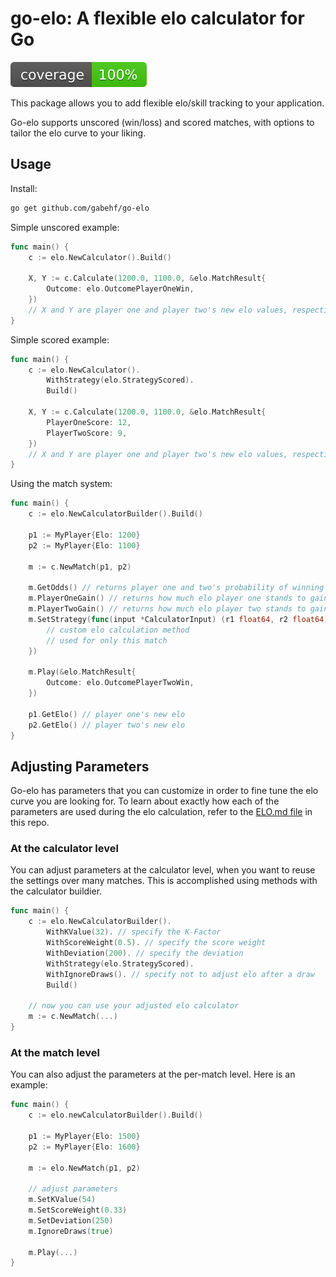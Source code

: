 # go-elo: A flexible elo calculator for Go

![coverage](https://raw.githubusercontent.com/gabehf/go-elo/badges/.badges/main/coverage.svg)

This package allows you to add flexible elo/skill tracking to your application.

Go-elo supports unscored (win/loss) and scored matches, with options to tailor the elo curve to your liking.

## Usage

Install:

```bash
go get github.com/gabehf/go-elo
```

Simple unscored example:

```go
func main() {
    c := elo.NewCalculator().Build()
    
    X, Y := c.Calculate(1200.0, 1100.0, &elo.MatchResult{
        Outcome: elo.OutcomePlayerOneWin,
    })
    // X and Y are player one and player two's new elo values, respectively.
}
```

Simple scored example:

```go
func main() {
    c := elo.NewCalculator().
        WithStrategy(elo.StrategyScored).
        Build()
    
    X, Y := c.Calculate(1200.0, 1100.0, &elo.MatchResult{
        PlayerOneScore: 12,
        PlayerTwoScore: 9,
    })
    // X and Y are player one and player two's new elo values, respectively.
}
```

Using the match system:

```go
func main() {
    c := elo.NewCalculatorBuilder().Build()

    p1 := MyPlayer{Elo: 1200}
    p2 := MyPlayer{Elo: 1100}

    m := c.NewMatch(p1, p2)

    m.GetOdds() // returns player one and two's probability of winning
    m.PlayerOneGain() // returns how much elo player one stands to gain
    m.PlayerTwoGain() // returns how much elo player two stands to gain
    m.SetStrategy(func(input *CalculatorInput) (r1 float64, r2 float64) {
        // custom elo calculation method
        // used for only this match
    })

    m.Play(&elo.MatchResult{
        Outcome: elo.OutcomePlayerTwoWin,
    })

    p1.GetElo() // player one's new elo
    p2.GetElo() // player two's new elo
}
```

## Adjusting Parameters

Go-elo has parameters that you can customize in order to fine tune the elo curve you are looking for. To learn about exactly how each of the parameters are used during the elo calculation, refer to the [ELO.md file](ELO.md) in this repo.

### At the calculator level

You can adjust parameters at the calculator level, when you want to reuse the settings over many matches. This is accomplished using methods with the calculator buildier.

```go
func main() {
    c := elo.NewCalculatorBuilder().
        WithKValue(32). // specify the K-Factor
        WithScoreWeight(0.5). // specify the score weight
        WithDeviation(200). // specify the deviation
        WithStrategy(elo.StrategyScored).
        WithIgnoreDraws(). // specify not to adjust elo after a draw
        Build()
    
    // now you can use your adjusted elo calculator
    m := c.NewMatch(...)
}
```

### At the match level

You can also adjust the parameters at the per-match level. Here is an example:

```go
func main() {
    c := elo.newCalculatorBuilder().Build()

    p1 := MyPlayer{Elo: 1500}
    p2 := MyPlayer{Elo: 1600}

    m := elo.NewMatch(p1, p2)

    // adjust parameters
    m.SetKValue(54)
    m.SetScoreWeight(0.33)
    m.SetDeviation(250)
    m.IgnoreDraws(true)

    m.Play(...)
}
```
